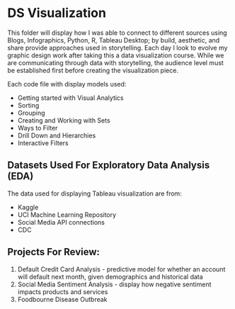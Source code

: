 # DS Visualization  
This folder will display how I was able to connect to different sources using Blogs, Infographics, Python, R, Tableau Desktop; by build, aesthetic, and share provide approaches used in storytelling. Each day I look to evolve my graphic design work after taking this a data visualization course. While we are communicating through data with storytelling, the audience level must be established first before creating the visualization piece. 

Each code file with display models used:
* Getting started with Visual Analytics
* Sorting
* Grouping
* Creating and Working with Sets
* Ways to Filter
* Drill Down and Hierarchies
* Interactive Filters

## Datasets Used For Exploratory Data Analysis (EDA)
The data used for displaying Tableau visualization are from:
* Kaggle
* UCI Machine Learning Repository
* Social Media API connections
* CDC

## Projects For Review:
1. Default Credit Card Analysis - predictive model for whether an account will default next month, given demographics and historical data
2. Social Media Sentiment Analysis - display how negative sentiment impacts products and services
3. Foodbourne Disease Outbreak
